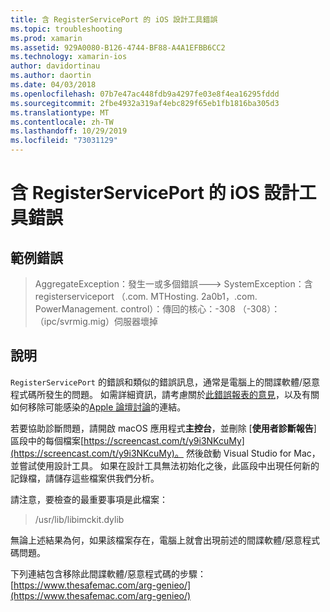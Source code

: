 ```yaml
---
title: 含 RegisterServicePort 的 iOS 設計工具錯誤
ms.topic: troubleshooting
ms.prod: xamarin
ms.assetid: 929A0080-B126-4744-BF88-A4A1EFBB6CC2
ms.technology: xamarin-ios
author: davidortinau
ms.author: daortin
ms.date: 04/03/2018
ms.openlocfilehash: 07b7e47ac448fdb9a4297fe03e8f4ea16295fddd
ms.sourcegitcommit: 2fbe4932a319af4ebc829f65eb1fb1816ba305d3
ms.translationtype: MT
ms.contentlocale: zh-TW
ms.lasthandoff: 10/29/2019
ms.locfileid: "73031129"
---
```

# <a name="ios-designer-error-with-registerserviceport"></a>含 RegisterServicePort 的 iOS 設計工具錯誤

## <a name="sample-error"></a>範例錯誤
> AggregateException：發生一或多個錯誤---> SystemException：含 registerserviceport （.com. MTHosting. 2a0b1，.com. PowerManagement. control）：傳回的核心：-308 （-308）：（ipc/svrmig.mig）伺服器壞掉

## <a name="explanation"></a>說明
`RegisterServicePort` 的錯誤和類似的錯誤訊息，通常是電腦上的間諜軟體/惡意程式碼所發生的問題。 如需詳細資訊，請考慮關於[此錯誤報表的意見](https://bugzilla.xamarin.com/show_bug.cgi?id=21907#c4)，以及有關如何移除可能感染的[Apple 論壇討論](https://discussions.apple.com/thread/5596008)的連結。 

若要協助診斷問題，請開啟 macOS 應用程式**主控台**，並刪除 [**使用者診斷報告**] 區段中的每個檔案[https://screencast.com/t/y9i3NKcuMy](https://screencast.com/t/y9i3NKcuMy)。 然後啟動 Visual Studio for Mac，並嘗試使用設計工具。 如果在設計工具無法初始化之後，此區段中出現任何新的記錄檔，請儲存這些檔案供我們分析。  

請注意，要檢查的最重要事項是此檔案： 
> /usr/lib/libimckit.dylib

無論上述結果為何，如果該檔案存在，電腦上就會出現前述的間諜軟體/惡意程式碼問題。  

下列連結包含移除此間諜軟體/惡意程式碼的步驟： [https://www.thesafemac.com/arg-genieo/](https://www.thesafemac.com/arg-genieo/)  
